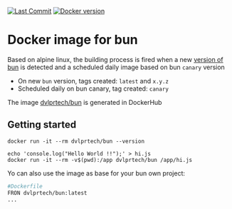 [![Last Commit](https://img.shields.io/github/last-commit/rsc1975/bun-docker?logo=github)](https://github.com/rsc1975/bun-docker/commits/main)
[![Docker version](https://img.shields.io/docker/v/dvlprtech/bun?sort=semver&logo=docker)](https://hub.docker.com/r/dvlprtech/bun)

# Docker image for bun

Based on alpine linux, the building process is fired when a new [version of bun](https://github.com/oven-sh/bun/releases) is detected and a scheduled daily image based on bun `canary` version

* On new `bun` version, tags created: `latest` and `x.y.z`
* Scheduled daily on bun canary, tag created: `canary`

The image [dvlprtech/bun](https://hub.docker.com/r/dvlprtech/bun) is generated in DockerHub 



## Getting started

```
docker run -it --rm dvlprtech/bun --version
```

```
echo 'console.log("Hello World !!");' > hi.js
docker run -it --rm -v$(pwd):/app dvlprtech/bun /app/hi.js
```

Yo can also use the image as base for your bun own project:

```dockerfile
#Dockerfile
FRON dvlprtech/bun:latest
...
```
